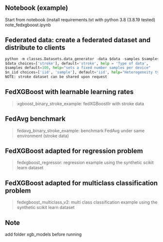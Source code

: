 ## Notebook (example) 
Start from notebook (install requirements.txt with python 3.8 (3.8.19 tested)
note_fedxgboost.ipynb

## Federated data: create a federated dataset and distribute to clients 
```python
python -m classes.Datasets.data_generator -data $data -samples $samples -data $data -niid $n_iid -alpha 0.1
$data choices=['stroke'], default='stroke', help = 'Type of data',
$samples default=100, help="sets a fixed number samples per device"
$n_iid choices=['iid', 'sample'], default='iid', help="Heterogeneity type"
NOTE: stroke dataset can be shared upon request
```
## FedXGBoost with learnable learning rates 
> xgboost_binary_stroke_example: fedXGBoostllr with stroke data

## FedAvg benchmark
> fedavg_binary_stroke_example: benchmark FedAvg under same environment (stroke data)

## FedXGBoost adapted for regression problem
> fedxgboost_regressor: regression example using the synthetic scikit learn dataset

## FedXGBoost adapted for multiclass classification problem
> fedxgboost_multiclass_v2: multi class classification example using the synthetic scikit learn dataset

## Note
add folder xgb_models before running
